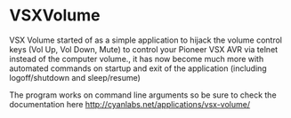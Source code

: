 VSXVolume
=========

VSX Volume started of as a simple application to hijack the volume control keys (Vol Up, Vol Down, Mute) to control your Pioneer VSX AVR via telnet instead of the computer volume., it has now become much more with automated commands on startup and exit of the application (including logoff/shutdown and sleep/resume)

The program works on command line arguments so be sure to check the documentation here http://cyanlabs.net/applications/vsx-volume/